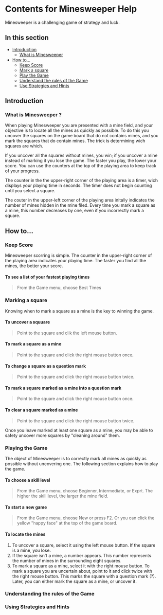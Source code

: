 # Contents for Minesweeper Help

Minesweeper is a challenging game of strategy and luck.

## In this section

* [Introduction](#introduction)
  * [What is Minesweeper](#what-is-minesweeper)
* [How to...](#how-to)
  * [Keep Score](#keep-score)
  * [Mark a square](#Marking-a-square)
  * [Play the Game](#playing-the-game)
  * [Understand the rules of the Game](#understanding-the-rules-of-the-game)
  * [Use Strategies and Hints](#using-strategies-and-hints)

## Introduction

### What is Minesweeper ?

When playing Minesweeper you are presented with a mine field, and your objective is to locate all the mines as quickly as possible. To do this you uncover the squares on the game board that do not contains mines, and you mark the squares that do contain mines. The trick is determining wich squares are which.

If you uncover all the squares without mines, you win; if you uncover a mine instead of marking it you lose the game. The faster you play, the lower your score. You can use the counters at the top of the playing area to keep track of your progress.

The counter in the the upper-right corner of the playing area is a timer, wich displays your playing time in seconds. The timer does not begin counting until you select a square.

The couter in the upper-left corner of the playing area initally indicates the number of mines hidden in the mine filed. Every time you mark a square as a mine, this number decreases by one, even if you incorrectly mark a square.

## How to...

### Keep Score

Minesweeper scorring is simple. The counter in the upper-right corner of the playing area indicates your playing time. The faster you find all the mines, the better your score.

#### To see a list of your fastest playing times

> From the Game menu, choose Best Times

### Marking a square

Knowing when to mark a square as a mine is the key to winning the game.

#### To uncover a squuare

> Point to the square and clik the left mouse button.

#### To mark a square as a mine

> Point to the square and click the right mouse button once.

#### To change a square as a question mark

> Point to the square and click the right mouse button twice.

#### To mark a square marked as a mine into a question mark

> Point to the square and click the right mouse button once.

#### To clear a square marked as a mine

> Point to the square and click the right mouse button twice.

Once you leave marked at least one square as a mine, you may be able to safety uncover more squares by "cleaning around" them.

### Playing the Game

The object of Minesweeper is to correctly mark all mines as quickly as possible without uncovering one. The following section explains how to play the game.

#### To choose a skill level

> From the Game menu, choose Beginner, Intermediate, or Exprt. The higher the skill level, the larger the mine field.

#### To start a new game

> From the Game menu, choose New or press F2. Or you can click the yellow "happy face" at the top of the game board.

#### To locate the mines

1. To uncover a square, select it using the left mouse button. 
   If the square is a mine, you lose.
2. If the square isn't a mine, a number appears. This number represents the number of mines in the surrounding eight squares.
3. To mark a square as a mine, select it with the right mouse button.
   To mark a square you are uncertain about, point to it and click twice with the right mouse button. This marks the square with a question mark (?). Later, you can either mark the square as a mine, or uncover it.

### Understanding the rules of the Game

### Using Strategies and Hints

